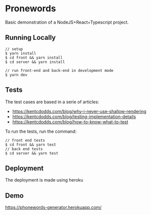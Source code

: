 # Pronewords

Basic demonstration of a NodeJS+React+Typescript project.

## Running Locally

```
// setup
$ yarn install
$ cd front && yarn install
$ cd server && yarn install

// run front-end and back-end in development mode
$ yarn dev

```

## Tests

The test cases are based in a serie of articles:

- https://kentcdodds.com/blog/why-i-never-use-shallow-rendering
- https://kentcdodds.com/blog/testing-implementation-details
- https://kentcdodds.com/blog/how-to-know-what-to-test

To run the tests, run the command:

```
// front end tests
$ cd front && yarn test
// back end tests
$ cd server && yarn test
```

## Deployment

The deployment is made using heroku

## Demo

https://phonewords-generator.herokuapp.com/
